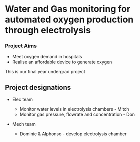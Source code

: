 # Water and Gas monitoring for automated oxygen production through electrolysis

### Project Aims
- Meet oxygen demand in hospitals
- Realise an affordable device to generate oxygen

This is our final year undergrad project
## Project designations
- Elec team
  - Monitor water levels in electrolysis chambers - Mitch
  - Monitor gas pressure, flowrate and concentration - Don

- Mech team
  - Dominic & Alphonso - develop electrolysis chamber
